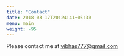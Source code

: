 ```yaml
---
title: "Contact"
date: 2018-03-17T20:24:41+05:30
menu: main
weight: -95
---
```


Please contact me at vibhas777@gmail.com
